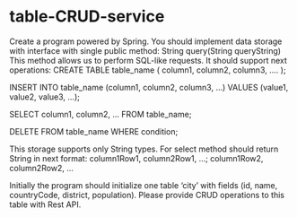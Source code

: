 # table-CRUD-service

Create a program powered by Spring. You should implement data storage with interface with single public method:
String query(String queryString)
This method allows us to perform SQL-like requests. It should support next operations:
CREATE TABLE table_name (
	column1,
	column2,
	column3,
   ....
);

INSERT INTO table_name (column1, column2, column3, ...)
VALUES (value1, value2, value3, ...);

SELECT column1, column2, ...
FROM table_name;

DELETE FROM table_name WHERE condition;

This storage supports only String types.
For select method should return String in next format:
column1Row1, column2Row1, …; column1Row2, column2Row2, …

Initially the program should initialize one table ‘city’ with fields (id, name, countryCode, district, population). 
Please provide CRUD operations to this table with Rest API.

